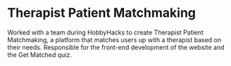 Therapist Patient Matchmaking
=================

Worked with a team during HobbyHacks to create Therapist Patient Matchmaking, a platform that matches users up with a therapist based on their needs. Responsible for the front-end development of the website and the Get Matched quiz.
